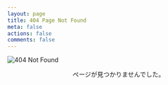 ```yaml
---
layout: page
title: 404 Page Not Found
meta: false
actions: false
comments: false
---
```


![404 Not Found](/assets/images/pn_bar.gif "404 Not Found")
<div style="text-align: center;">
ページが見つかりませんでした。
</div>
